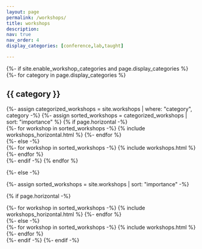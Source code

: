 ```yaml
---
layout: page
permalink: /workshops/
title: workshops
description:
nav: true 
nav_order: 4
display_categories: [conference,lab,taught]

---
```



<!-- pages/workshops.md -->
<div class="workshops">
{%- if site.enable_workshop_categories and page.display_categories %}
  <!-- Display categorized workshops -->
  {%- for category in page.display_categories %}
  <h2 class="category">{{ category }}</h2>
  {%- assign categorized_workshops = site.workshops | where: "category", category -%}
  {%- assign sorted_workshops = categorized_workshops | sort: "importance" %}
  <!-- Generate cards for each workshop -->
  {% if page.horizontal -%}
  <div class="container">
    <div class="row row-cols-2">
    {%- for workshop in sorted_workshops -%}
      {% include workshops_horizontal.html %}
    {%- endfor %}
    </div>
  </div>
  {%- else -%}
  <div class="grid">
    {%- for workshop in sorted_workshops -%}
      {% include workshops.html %}
    {%- endfor %}
  </div>
  {%- endif -%}
  {% endfor %}

{%- else -%}
<!-- Display workshops without categories -->
  {%- assign sorted_workshops = site.workshops | sort: "importance" -%}
  <!-- Generate cards for each workshop -->
  {% if page.horizontal -%}
  <div class="container">
    <div class="row row-cols-2">
    {%- for workshop in sorted_workshops -%}
      {% include workshops_horizontal.html %}
    {%- endfor %}
    </div>
  </div>
  {%- else -%}
  <div class="grid">
    {%- for workshop in sorted_workshops -%}
      {% include workshops.html %}
    {%- endfor %}
  </div>
  {%- endif -%}
{%- endif -%}
</div>
